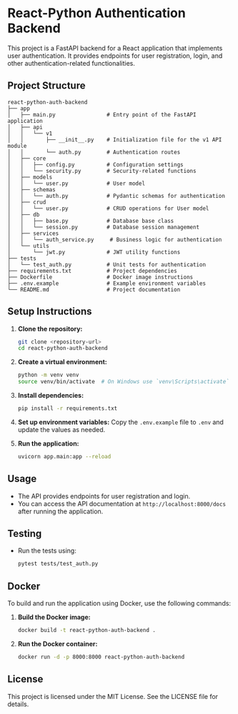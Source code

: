 # React-Python Authentication Backend

This project is a FastAPI backend for a React application that implements user authentication. It provides endpoints for user registration, login, and other authentication-related functionalities.

## Project Structure

```
react-python-auth-backend
├── app
│   ├── main.py                # Entry point of the FastAPI application
│   ├── api
│   │   └── v1
│   │       ├── __init__.py    # Initialization file for the v1 API module
│   │       └── auth.py        # Authentication routes
│   ├── core
│   │   ├── config.py          # Configuration settings
│   │   └── security.py        # Security-related functions
│   ├── models
│   │   └── user.py            # User model
│   ├── schemas
│   │   └── auth.py            # Pydantic schemas for authentication
│   ├── crud
│   │   └── user.py            # CRUD operations for User model
│   ├── db
│   │   ├── base.py            # Database base class
│   │   └── session.py         # Database session management
│   ├── services
│   │   └── auth_service.py     # Business logic for authentication
│   └── utils
│       └── jwt.py             # JWT utility functions
├── tests
│   └── test_auth.py           # Unit tests for authentication
├── requirements.txt           # Project dependencies
├── Dockerfile                 # Docker image instructions
├── .env.example               # Example environment variables
└── README.md                  # Project documentation
```

## Setup Instructions

1. **Clone the repository:**
   ```bash
   git clone <repository-url>
   cd react-python-auth-backend
   ```

2. **Create a virtual environment:**
   ```bash
   python -m venv venv
   source venv/bin/activate  # On Windows use `venv\Scripts\activate`
   ```

3. **Install dependencies:**
   ```bash
   pip install -r requirements.txt
   ```

4. **Set up environment variables:**
   Copy the `.env.example` file to `.env` and update the values as needed.

5. **Run the application:**
   ```bash
   uvicorn app.main:app --reload
   ```

## Usage

- The API provides endpoints for user registration and login.
- You can access the API documentation at `http://localhost:8000/docs` after running the application.

## Testing

- Run the tests using:
  ```bash
  pytest tests/test_auth.py
  ```

## Docker

To build and run the application using Docker, use the following commands:

1. **Build the Docker image:**
   ```bash
   docker build -t react-python-auth-backend .
   ```

2. **Run the Docker container:**
   ```bash
   docker run -d -p 8000:8000 react-python-auth-backend
   ```

## License

This project is licensed under the MIT License. See the LICENSE file for details.